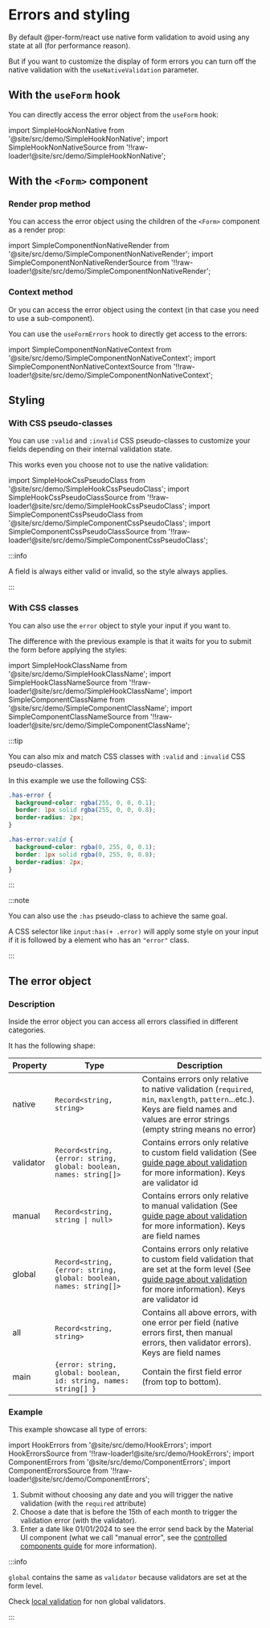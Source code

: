 # Errors and styling

By default @per-form/react use native form validation to avoid using any state at all (for performance reason).

But if you want to customize the display of form errors you can turn off the native validation with the `useNativeValidation` parameter.

## With the `useForm` hook

You can directly access the error object from the `useForm` hook:

import SimpleHookNonNative from '@site/src/demo/SimpleHookNonNative';
import SimpleHookNonNativeSource from '!!raw-loader!@site/src/demo/SimpleHookNonNative';

<Demo Component={SimpleHookNonNative} code={SimpleHookNonNativeSource} metastring="{9,17}" />

## With the `<Form>` component

### Render prop method

You can access the error object using the children of the `<Form>` component as a render prop:

import SimpleComponentNonNativeRender from '@site/src/demo/SimpleComponentNonNativeRender';
import SimpleComponentNonNativeRenderSource from '!!raw-loader!@site/src/demo/SimpleComponentNonNativeRender';

<Demo Component={SimpleComponentNonNativeRender} code={SimpleComponentNonNativeRenderSource} metastring="{11,14}"/>

### Context method

Or you can access the error object using the context (in that case you need to use a sub-component).

You can use the `useFormErrors` hook to directly get access to the errors:

import SimpleComponentNonNativeContext from '@site/src/demo/SimpleComponentNonNativeContext';
import SimpleComponentNonNativeContextSource from '!!raw-loader!@site/src/demo/SimpleComponentNonNativeContext';

<Demo Component={SimpleComponentNonNativeContext} code={SimpleComponentNonNativeContextSource} metastring="{5,9}"/>

## Styling

### With CSS pseudo-classes

You can use `:valid` and `:invalid` CSS pseudo-classes to customize your fields depending on their internal validation state.

This works even you choose not to use the native validation:

import SimpleHookCssPseudoClass from '@site/src/demo/SimpleHookCssPseudoClass';
import SimpleHookCssPseudoClassSource from '!!raw-loader!@site/src/demo/SimpleHookCssPseudoClass';
import SimpleComponentCssPseudoClass from '@site/src/demo/SimpleComponentCssPseudoClass';
import SimpleComponentCssPseudoClassSource from '!!raw-loader!@site/src/demo/SimpleComponentCssPseudoClass';

<DemoTabs Component={SimpleComponentCssPseudoClass} Hook={SimpleHookCssPseudoClass} componentCode={SimpleComponentCssPseudoClassSource} componentMetastring="{8-17,31}" hookCode={SimpleHookCssPseudoClassSource} hookMetastring="{8-17,30}" />

:::info

A field is always either valid or invalid, so the style always applies.

:::

### With CSS classes

You can also use the `error` object to style your input if you want to.

The difference with the previous example is that it waits for you to submit the form before applying the styles:

import SimpleHookClassName from '@site/src/demo/SimpleHookClassName';
import SimpleHookClassNameSource from '!!raw-loader!@site/src/demo/SimpleHookClassName';
import SimpleComponentClassName from '@site/src/demo/SimpleComponentClassName';
import SimpleComponentClassNameSource from '!!raw-loader!@site/src/demo/SimpleComponentClassName';

<DemoTabs Component={SimpleComponentClassName} Hook={SimpleHookClassName} componentCode={SimpleComponentClassNameSource} componentMetastring="{15}" hookCode={SimpleHookClassNameSource} hookMetastring="{18}" withUseNativeValidation={false} />

:::tip

You can also mix and match CSS classes with `:valid` and `:invalid` CSS pseudo-classes.

In this example we use the following CSS:

```css
.has-error {
  background-color: rgba(255, 0, 0, 0.1);
  border: 1px solid rgba(255, 0, 0, 0.8);
  border-radius: 2px;
}

.has-error:valid {
  background-color: rgba(0, 255, 0, 0.1);
  border: 1px solid rgba(0, 255, 0, 0.8);
  border-radius: 2px;
}
```

:::

:::note

You can also use the `:has` pseudo-class to achieve the same goal.

A CSS selector like `input:has(+ .error)` will apply some style on your input if it is followed by a element who has an `"error"` class.

:::

## The error object

### Description

Inside the error object you can access all errors classified in different categories.

It has the following shape:

| Property  | Type                                                               | Description                                                                                                                                                                                      |
| --------- | ------------------------------------------------------------------ | ------------------------------------------------------------------------------------------------------------------------------------------------------------------------------------------------ |
| native    | `Record<string, string>`                                           | Contains errors only relative to native validation (`required`, `min`, `maxlength`, `pattern`...etc.). Keys are field names and values are error strings (empty string means no error)           |
| validator | `Record<string, {error: string, global: boolean, names: string[]>` | Contains errors only relative to custom field validation (See [guide page about validation](/docs/guides/validation) for more information). Keys are validator id                                |
| manual    | `Record<string, string \| null>`                                   | Contains errors only relative to manual validation (See [guide page about validation](/docs/guides/validation) for more information). Keys are field names                                       |
| global    | `Record<string, {error: string, global: boolean, names: string[]>` | Contains errors only relative to custom field validation that are set at the form level (See [guide page about validation](/docs/guides/validation) for more information). Keys are validator id |
| all       | `Record<string, string>`                                           | Contains all above errors, with one error per field (native errors first, then manual errors, then validator errors). Keys are field names                                                       |
| main      | `{error: string, global: boolean, id: string, names: string[] }`   | Contain the first field error (from top to bottom).                                                                                                                                              |

### Example

This example showcase all type of errors:

import HookErrors from '@site/src/demo/HookErrors';
import HookErrorsSource from '!!raw-loader!@site/src/demo/HookErrors';
import ComponentErrors from '@site/src/demo/ComponentErrors';
import ComponentErrorsSource from '!!raw-loader!@site/src/demo/ComponentErrors';

<DemoTabs Component={ComponentErrors} Hook={HookErrors} componentCode={ComponentErrorsSource} hookCode={HookErrorsSource} />

1. Submit without choosing any date and you will trigger the native validation (with the `required` attribute)
2. Choose a date that is before the 15th of each month to trigger the validation error (with the validator).
3. Enter a date like 01/01/2024 to see the error send back by the Material UI component (what we call "manual error", see the [controlled components guide](/docs/guides/controlled-components#ui-library) for more information).

:::info

`global` contains the same as `validator` because validators are set at the form level.

Check [local validation](/docs/guides/validation#local-validation) for non global validators.

:::
